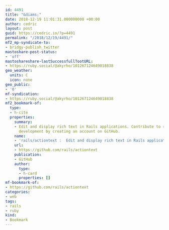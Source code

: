 ```yaml
---
id: 4491
title: "&diams;"
date: 2018-12-19 11:01:31.000000000 +00:00
author: cedric
layout: post
guid: https://cedric.io/?p=4491
permalink: "/2018/12/19/4491/"
mf2_mp-syndicate-to:
- bridgy-publish_twitter
mastoshare-post-status:
- 'off'
mastoshareshare-lastSuccessfullTootURL:
- https://ruby.social/@akyrho/101267124649018838
geo_weather:
  units: C
  icon: none
geo_public:
- '0'
mf-syndication:
- https://ruby.social/@akyrho/101267124649018838
mf2_bookmark-of:
  type:
  - h-cite
  properties:
    summary:
    - Edit and display rich text in Rails applications. Contribute to rails/actiontext
      development by creating an account on GitHub.
    name:
    - 'rails/actiontext :  Edit and display rich text in Rails applications'
    url:
    - https://github.com/rails/actiontext
    publication:
    - GitHub
    author:
      type:
      - h-card
      properties: []
mf-bookmark-of:
- https://github.com/rails/actiontext
categories:
- web
tags:
- rails
- ruby
kind:
- Bookmark
---
```

